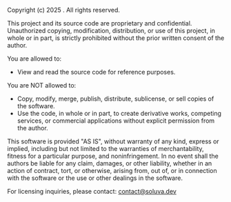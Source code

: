 

Copyright (c) 2025 <Soluva>. All rights reserved.

This project and its source code are proprietary and confidential.
Unauthorized copying, modification, distribution, or use of this
project, in whole or in part, is strictly prohibited without the
prior written consent of the author.

You are allowed to:
- View and read the source code for reference purposes.

You are NOT allowed to:
- Copy, modify, merge, publish, distribute, sublicense, or sell
  copies of the software.
- Use the code, in whole or in part, to create derivative works,
  competing services, or commercial applications without explicit
  permission from the author.

This software is provided "AS IS", without warranty of any kind,
express or implied, including but not limited to the warranties of
merchantability, fitness for a particular purpose, and noninfringement.
In no event shall the authors be liable for any claim, damages, or
other liability, whether in an action of contract, tort, or otherwise,
arising from, out of, or in connection with the software or the use or
other dealings in the software.

For licensing inquiries, please contact:
<contact@soluva.dev>

